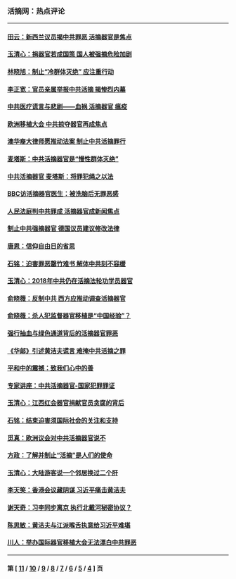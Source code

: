 ### 活摘网：热点评论
---
#### [田云：新西兰议员揭中共罪恶 活摘器官是焦点](../../pages/nf5879/n13070629.md?07070430) 
#### [玉清心：捐器官若成国策 国人被强摘危险加剧](../../pages/nf5879/n12802713.md?07070430) 
#### [林晓旭：制止“冷群体灭绝” 应注重行动](../../pages/nf5879/n12779736.md?07070430) 
#### [李正宽：官员亲属举报中共活摘 揭惨烈内幕](../../pages/nf5879/n12684490.md?07070430) 
#### [中共医疗谎言与悲剧——血祸 活摘器官 瘟疫](../../pages/nf5879/n12372103.md?07070430) 
#### [欧洲移植大会 中共掠夺器官再成焦点](../../pages/nf5879/n11538883.md?07070430) 
#### [澳华裔大律师愿推动法案 制止中共活摘罪行](../../pages/nf5879/n11377039.md?07070430) 
#### [麦塔斯：中共活摘器官是“慢性群体灭绝”](../../pages/nf5879/n11350529.md?07070430) 
#### [中共活摘器官 麦塔斯：将罪犯绳之以法](../../pages/nf5879/n11347973.md?07070430) 
#### [BBC访活摘器官医生：被洗脑后无罪恶感](../../pages/nf5879/n11335935.md?07070430) 
#### [人民法庭判中共罪成 活摘器官成新闻焦点](../../pages/nf5879/n11331578.md?07070430) 
#### [制止中共强摘器官 德国议员建议修改法律](../../pages/nf5879/n11249451.md?07070430) 
#### [唐恩：信仰自由日的省思](../../pages/nf5879/n11003525.md?07070430) 
#### [石铭：迫害罪恶罄竹难书  解体中共刻不容缓](../../pages/nf5879/n10942855.md?07070430) 
#### [玉清心：2018年中共仍在活摘法轮功学员器官](../../pages/nf5879/n10914646.md?07070430) 
#### [俞晓薇：反制中共 西方应推动调查活摘器官](../../pages/nf5879/n10794671.md?07070430) 
#### [俞晓薇：杀人犯监督器官移植是“中国经验”？](../../pages/nf5879/n10466427.md?07070430) 
#### [强行抽血与绿色通道背后的活摘器官罪恶](../../pages/nf5879/n10004708.md?07070430) 
#### [《华邮》引述黄洁夫谎言 难掩中共活摘之罪](../../pages/nf5879/n9642309.md?07070430) 
#### [平和中的震撼：致我们心中的善](../../pages/nf5879/n9021123.md?07070430) 
#### [专家讲座：中共活摘器官-国家犯罪罪证](../../pages/nf5879/n8828153.md?07070430) 
#### [玉清心：江西红会器官捐献官员贪腐的背后](../../pages/nf5879/n8522122.md?07070430) 
#### [石铭：结束迫害须国际社会的关注和支持](../../pages/nf5879/n8443497.md?07070430) 
#### [觅真：欧洲议会对中共活摘器官说不](../../pages/nf5879/n8337486.md?07070430) 
#### [方政：了解并制止“活摘”是人们的使命](../../pages/nf5879/n8329214.md?07070430) 
#### [玉清心：大陆游客说一个邻居换过二个肝](../../pages/nf5879/n8291404.md?07070430) 
#### [李天笑：香港会议藏阴谋 习近平痛击黄洁夫](../../pages/nf5879/n8241459.md?07070430) 
#### [谢天奇：习李同步离京 执行北戴河秘密协议？](../../pages/nf5879/n8230418.md?07070430) 
#### [陈思敏：黄洁夫与江派喉舌执意给习近平难堪](../../pages/nf5879/n8222166.md?07070430) 
#### [川人：举办国际器官移植大会无法漂白中共罪恶](../../pages/nf5879/n8221121.md?07070430) 

---
#### 第 [ [11](./11.md?07070430) / [10](./10.md?07070430) / [9](./9.md?07070430) / [8](./8.md?07070430) / [7](./7.md?07070430) / [6](./6.md?07070430) / [5](./5.md?07070430) / [4](./4.md?07070430) ] 页
